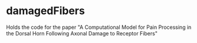 # damagedFibers
Holds the code for the paper "A Computational Model for Pain Processing in the Dorsal Horn Following Axonal Damage to Receptor Fibers"
